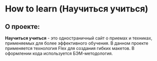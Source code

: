 # How to learn (Научиться учиться)
## О проекте: 
**Научиться учиться** - это одностраничный сайт о приемах и техниках, применяемых для более эффективного обучения. 
В данном проекте применяется технология Flex для создания гибких макетов. В оформлении кода используется БЭМ-методология. 

